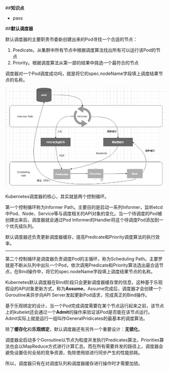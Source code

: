 ##**知识点**
- pass

##**默认调度器**

默认调度器的主要职责市委新创建出来的Pod寻找一个合适的节点：
1. Predicate。从集群中所有节点中根据调度算法找出所有可以运行该Pod的节点
2. Priority。根据调度算法从第一部的结果中挑选一个最符合的节点

调度器对一个Pod调度成功吗，就是将它的spec.nodeName字段填上调度结果节点的名称。

![调度](./images/调度.png)

Kubernetes调度器的核心，其实就是两个控制循环。

第一个控制循环称为Informer Path。主要目的是启动一系列Informer，监听etcd中Pod、Node、Service等与调度相关的API对象的变化。当一个待调度的Pod被创建出来后，调度器就会通过Pod Informer的Handler将这个待调度Pod添加到一个优先级队列。

默认调度器还负责更新调度器缓存，提高Predicate和Priority调度算法的执行效率。

****

第二个控制循环是调度器负责调度Pod的主循环，称为Scheduling Path。主要罗就是不断从队列中出队一个Pod，依次调用Predicate和Priority算法选出最合适节点，在Bind操作中，将它的spec.nodeName字段填上调度结果节点的名称。

Kubernetes默认调度器在Bind阶段只会更新调度器缓存里的信息，这种基于乐观假设的API对象更新方式，称为**Assume**。Assume完成后，调度器才会创建一个Goroutine来异步向API Server发起更新Pod请求，完成真正的Bind操作。

基于乐观绑定的设计，当一个Pod完成调度需要在某个节点运行起来之前，该节点上的kubelet还会通过一个**Admit**的操作来验证该Pod是否能在该节点运行。
Admit实际上就是运行一组叫作GeneralPridicates的最基本的调度算法。

除了**缓存化**和**乐观绑定**，默认调度器还有另外一个重要设计：**无锁化**。

调度器会启动多个Goroutine以节点为粒度并发执行Predicates算法，Priorities算法也会以MapReduce方式进行计算汇总。而在所有需要并发的路径上，调度器会避免设置任何全局的竞争资源，免除使用锁进行同步产生的性能损耗。

所以，调度器只有在对调度队列和调度器缓存进行操作时才需要加锁。